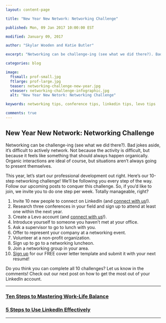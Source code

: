 ```yaml
---
layout: content-page

title: "New Year New Network: Networking Challenge"

published: Mon, 09 Jan 2017 10:00:00 EST

modified: January 09, 2017

author: "Skylar Wooden and Katie Butler"

excerpt: "Networking can be challenge-ing (see what we did there?). Bad jokes aside, it’s difficult to actively network. Not because the activity is difficult, but because it feels like something that should always happen organically."

categories: blog

image:
  ftsmall: prof-small.jpg
  ftlarge: prof-large.jpg
  teaser: networking-challenge-new-year.jpg
  vteaser: networking-challenge-infographic.jpg
  alt: "New Year New Netork: Networking Challenge"

keywords: networking tips, conference tips, linkedin tips, levo tips

comments: true
---
```


## New Year New Network: Networking Challenge
Networking can be challenge-ing (see what we did there?). Bad jokes aside, it’s difficult to actively network. Not because the activity is difficult, but because it feels like something that should always happen organically. Organic interactions are ideal of course, but situations aren’t always going to present themselves. 

This year, let’s start our professional development out right. Here’s our 10-step networking challenge! We’ll be following you every step of the way. Follow our upcoming posts to conquer this challenge. So, if you’d like to join, we invite you to do one step per week. Totally manageable, right? 

<ol>
  <li>Invite 10 new people to connect on LinkedIn (and <a href="{{site.url}}/start-here/">connect with us</a>!).</li>
  <li>Research three conferences in your field and sign up to attend at least one within the next year.</li>
  <li>Create a Levo account (and <a href="{{site.url}}/start-here/">connect with us</a>!). </li>
  <li>Introduce yourself to someone you haven’t met at your office.</li>
  <li>Ask a supervisor to go to lunch with you.</li>
  <li>Offer to represent your company at a networking event.</li>
  <li>Volunteer at a non-profit organization.</li>
  <li>Sign up to go to a networking luncheon.</li>
  <li>Join a networking group in your area.</li>
  <li><a href="{{site.url}}/join-pare-and-flourish/">Sign up</a> for our FREE cover letter template and submit it with your next resumé!</li>
</ol>

Do you think you can complete all 10 challenges? Let us know in the comments! Check out our next post on how to get the most out of your LinkedIn account. 

<hr class="primary">

<div class="row"> <!-- "pagination" -->
	<div class="col-xs-6 paginate">
      <a href="{{site.url}}/ten-steps-mastering-work-life-balance/">
        <div class="col-xs-12 arrow"><i class="fa fa-arrow-left" aria-hidden="true"></i></div>
        <div class="col-xs-12 text"><h3>Ten Steps to Mastering Work-Life Balance</h3></div>	
      </a>
	</div>
	<div class="col-xs-6 paginate">
      <a href="{{site.url}}/use-linkedin-effectively/">
        <div class="col-xs-12 arrow"><i class="fa fa-arrow-right" aria-hidden="true"></i></div>
        <div class="col-xs-12 text"><h3>5 Steps to Use LinkedIn Effectively</h3></div>	
      </a>
	</div>
</div> <!-- close "pagination" -->

<hr class="primary">
